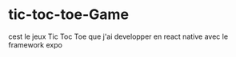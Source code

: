 # tic-toc-toe-Game
 cest le jeux Tic Toc Toe que j'ai developper en react native avec le framework expo
